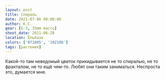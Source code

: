 ```yaml
---
layout: post
title: Спираль
date: 2021-07-06 00:00:00
author: К.С.
gear: [E-3, 35mm macro]
shoot_date: 2021-06-28
location: Ёльбаза
colors: ['071805', '10210b']
tags: [растения]
---
```

Какой-то там неведомый цветок прикидывается не то спиралью, не то фракталом, не то ещё чем-то. Любят они таким заниматься. Неспроста это, думается мне.
